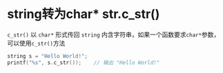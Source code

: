 # string转为char* str.c_str()
`c_str()` 以 `char*` 形式传回 `string` 内含字符串，如果一个函数要求`char*`参数，可以使用`c_str()`方法
```cpp
string s = "Hello World!";
printf("%s", s.c_str());    // 输出 "Hello World!"
```